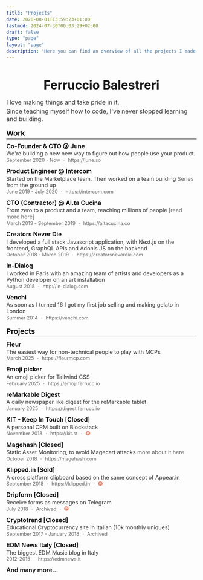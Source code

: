 ```yaml
---
title: "Projects"
date: 2020-08-01T13:59:23+01:00
lastmod: 2024-07-30T00:03:29+02:00
draft: false
type: "page"
layout: "page"
description: "Here you can find an overview of all the projects I made over the years"
---
```


<style>
body {
    margin: 0;
    padding: 20px;
}

header h1 {
    display: none;
}

header p {
    display: none;
}

main {
    max-width: 21cm;
    margin: 0 auto;
    background: white;
    padding: 1.5cm;
    border-radius: 2px;
    box-shadow: 0 0 5px rgba(0,0,0,0.1);
    font-family: -apple-system, BlinkMacSystemFont, "Segoe UI", Roboto, sans-serif;
    line-height: 1.4;
}

.title {
    font-size: 1.2rem;
    font-weight: 600;
    margin: 1rem 0 0.5rem 0;
    padding-bottom: 0.2rem;
    border-bottom: 1px solid #000;
    color: #000;
}

.projects {
    margin-bottom: 1rem;
}

.project {
    margin-bottom: 0.7rem;
}

.project-preview {
    display: block;
}

.project-content-container {
    display: block;
}

.project-title-link {
    text-decoration: none;
    color: #000;
}

.project-title-link:hover {
    text-decoration: none;
}

.project-title {
    font-size: 1rem;
    font-weight: 600;
    margin: 0;
    display: inline;
}

.project-description {
    font-size: 0.9rem;
    margin: 0.1rem 0;
    color: #333;
}

.project-meta {
    font-size: 0.8rem;
    color: #666;
    margin-top: 0.1rem;
    display: flex;
    align-items: center;
    gap: 0.1rem;
    flex-wrap: wrap;
}

.project-meta > * {
    display: inline-flex;
    align-items: center;
}

.project-link {
    color: #666;
    text-decoration: none;
}

.project-social-icon-link {
    display: inline-flex;
    align-items: center;
    vertical-align: middle;
    text-decoration: none;
}

.project-social-icon-link > img.project-social-icon {
    height: 12px;
    width: 12px;
    vertical-align: middle;
    opacity: 0.7;
    margin-top: -2px;
    text-decoration: none;
}

a {
    color: #666;
    text-decoration: none;
}

@media print {
    body {
        background: none;
        padding: 0;
    }
    main {
        box-shadow: none;
        padding: 0;
        max-width: none;
    }
}

/* Hide unnecessary elements */
ul.pl0.mr2.mr3-ns.tr.mt1.pt3-l, 
footer.bottom-0.w-100.pa3, 
img.w-100 {
    display: none;
}

/* Ensure proper content flow */
article {
    padding-top: 0 !important;
}

/* Remove unnecessary spacing */
.flex-l.justify-between.items-center.center {
    text-align: left;
    margin: 0;
}

/* Adjust spacing for better density */
h2.title:first-of-type {
    margin-top: 0;
}

.project-meta > *:not(:last-child) {
    margin-right: 0.4rem;
}
</style>

<div style="margin-bottom: 1rem;">
    <h1 style="font-size: 2rem; margin-bottom: 1rem; text-align: center;">Ferruccio Balestreri</h1>
    <p style="font-size: 1rem; color: #333; margin: 0.25rem 0;">I love making things and take pride in it.</p>
    <p style="font-size: 1rem; color: #333; margin: 0.25rem 0;">Since teaching myself how to code, I've never stopped learning and building.</p>
</div>

<h2 class="title">Work</h2>


<div class="projects">
    <div class="project">
        <div class="project-preview">
            <div class="project-content-container">
                <a class="project-title-link" href="https://june.so">
                  <h3 class="project-title">Co-Founder & CTO @ June</h3>
                </a>
                <div class="project-description">
                    We're building a new new way to figure out how people use your product.
                </div>
                <div class="project-meta">
                    <div style="margin-right: 0.4375rem;">September 2020 - Now</div>
                    <div style="margin-right: 0.4375rem;">·</div>
                    <a href="https://june.so" class="project-link" style="margin-right: 0.4375rem;">https://june.so</a>
                </div>
            </div>
        </div>
    </div>
    <div class="project">
        <div class="project-preview">
            <div class="project-content-container">
                <a class="project-title-link" href="https://intercom.com">
                  <h3 class="project-title">Product Engineer @ Intercom</h3>
                </a>
                <div class="project-description">
                    Started on the Marketplace team. Then worked on a team building <a href="https://www.intercom.com/series">Series</a> from the ground up
                </div>
                <div class="project-meta">
                    <div style="margin-right: 0.4375rem;">June 2019 - July 2020</div>
                    <div style="margin-right: 0.4375rem;">·</div>
                    <a href="https://intercom.com" class="project-link" style="margin-right: 0.4375rem;">https://intercom.com</a>
                </div>
            </div>
        </div>
    </div>
    <div class="project">
        <div class="project-preview">
            <div class="project-content-container">
                <a class="project-title-link" href="https://altacucina.co">
                  <h3 class="project-title">CTO (Contractor) @ Al.ta Cucina</h3>
                </a>
                <div class="project-description">
                    From zero to a product and a team, reaching millions of people <a href="https://ferrucc.io/posts/altacucina/">[read more here]</a>
                </div>
                <div class="project-meta">
                    <div style="margin-right: 0.4375rem;">March 2019 - September 2019</div>
                    <div style="margin-right: 0.4375rem;">·</div>
                    <a href="https://altacucina.co" class="project-link" style="margin-right: 0.4375rem;">https://altacucina.co</a>
                </div>
            </div>
        </div>
    </div>
    <div class="project">
        <div class="project-preview">
            <div class="project-content-container">
                <a class="project-title-link" href="https://creatorsneverdie.com">
                  <h3 class="project-title">Creators Never Die</h3>
                </a>
                <div class="project-description">
                    I developed a full stack Javascript application, with Next.js on the frontend, GraphQL APIs and Adonis JS on the backend
                </div>
                <div class="project-meta">
                    <div style="margin-right: 0.4375rem;">October 2018 - March 2019</div>
                    <div style="margin-right: 0.4375rem;">·</div>
                    <a href="https://creatorsneverdie.com" class="project-link" style="margin-right: 0.4375rem;">https://creatorsneverdie.com</a>
                </div>
            </div>
        </div>
    </div>
    <div class="project">
        <div class="project-preview">
            <div class="project-content-container">
                <a class="project-title-link" href="http://in-dialog.com">
                  <h3 class="project-title">In-Dialog</h3>
                </a>
                <div class="project-description">
                    I worked in Paris with an amazing team of artists and developers as a Python developer on an art installation
                </div>
                <div class="project-meta">
                    <div style="margin-right: 0.4375rem;">August 2018</div>
                    <div style="margin-right: 0.4375rem;">·</div>
                    <a href="http://in-dialog.com" class="project-link">http://in-dialog.com</a>
                </div>
            </div>
        </div>
    </div>
    <div class="project">
        <div class="project-preview">
            <div class="project-content-container">
                <a class="project-title-link" href="https://venchi.com">
                  <h3 class="project-title">Venchi</h3>
                </a>
                <div class="project-description">
                    As soon as I turned 16 I got my first job selling and making gelato in London
                </div>
                <div class="project-meta">
                    <div style="margin-right: 0.4375rem;">Summer 2014</div>
                    <div style="margin-right: 0.4375rem;">·</div>
                    <a href="https://venchi.com" class="project-link">https://venchi.com</a>
                </div>
            </div>
        </div>
    </div>
</div>
<h2 class="title">Projects</h2>
<div class="projects">
    <div class="project">
        <div class="project-preview">
            <div class="project-content-container">
                <a class="project-title-link" href="https://fleurmcp.com">
                  <h3 class="project-title">Fleur</h3>
                </a>
                <div class="project-description">
                    The easiest way for non-technical people to play with MCPs
                </div>
                <div class="project-meta">
                    <div style="margin-right: 0.4375rem;">March 2025</div>
                    <div style="margin-right: 0.4375rem;">·</div>
                    <a rel="noopener noreferrer" target="_blank" href="https://fleurmcp.com" class="project-link" style="margin-right: 0.4375rem;">https://fleurmcp.com</a>
                </div>
            </div>
        </div>
    </div>
    <div class="project">
        <div class="project-preview">
            <div class="project-content-container">
                <a class="project-title-link" href="https://emoji.ferrucc.io">
                  <h3 class="project-title">Emoji picker</h3>
                </a>
                <div class="project-description">
                    An emoji picker for Tailwind CSS
                </div>
                <div class="project-meta">
                    <div style="margin-right: 0.4375rem;">February 2025</div>
                    <div style="margin-right: 0.4375rem;">·</div>
                    <a rel="noopener noreferrer" target="_blank" href="https://emoji.ferrucc.io" class="project-link" style="margin-right: 0.4375rem;">https://emoji.ferrucc.io</a>
                </div>
            </div>
        </div>
    </div>
    <div class="project">
        <div class="project-preview">
            <div class="project-content-container">
                <a class="project-title-link" href="https://digest.ferrucc.io">
                  <h3 class="project-title">reMarkable Digest</h3>
                </a>
                <div class="project-description">
                    A daily newspaper like digest for the reMarkable tablet 
                </div>
                <div class="project-meta">
                    <div style="margin-right: 0.4375rem;">January 2025</div>
                    <div style="margin-right: 0.4375rem;">·</div>
                    <a rel="noopener noreferrer" target="_blank" href="https://digest.ferrucc.io" class="project-link" style="margin-right: 0.4375rem;">https://digest.ferrucc.io</a>
                </div>
            </div>
        </div>
    </div>
    <div class="project">
        <div class="project-preview">
            <div class="project-content-container">
                <a class="project-title-link" href="https://kit.st">
                  <h3 class="project-title">KIT - Keep In Touch [Closed]</h3>
                </a>
                <div class="project-description">
                    A personal CRM built on Blockstack
                </div>
                <div class="project-meta">
                    <div style="margin-right: 0.4375rem;">November 2018</div>
                    <div style="margin-right: 0.4375rem;">·</div>
                    <a href="https://kit.st" class="project-link" style="margin-right: 0.4375rem;">https://kit.st</a>
                    <div style="margin-right: 0.4375rem;">·</div>
                    <a href="https://www.producthunt.com/posts/keep-in-touch" class="project-social-icon-link">
                        <img src="/projects/ph.png" class="project-social-icon"/>
                    </a>
                </div>
            </div>
        </div>
    </div>
    <div class="project">
        <div class="project-preview">
            <div class="project-content-container">
                <a class="project-title-link" href="https://magehash.com">
                  <h3 class="project-title">Magehash [Closed]</h3>
                </a>
                <div class="project-description">
                    Static Asset Monitoring, to avoid Magecart attacks <a href="/magecart">more about it here</a>
                </div>
                <div class="project-meta">
                    <div style="margin-right: 0.4375rem;">October 2018</div>
                    <div style="margin-right: 0.4375rem;">·</div>
                    <a href="https://magehash.com" class="project-link">https://magehash.com</a>
                </div>
            </div>
        </div>
    </div>
    <div class="project">
        <div class="project-preview">
            <div class="project-content-container">
                <a class="project-title-link" href="https://klipped.in">
                  <h3 class="project-title">Klipped.in [Sold]</h3>
                </a>
                <div class="project-description">
                    A cross platform clipboard based on the same concept of Appear.in
                </div>
                <div class="project-meta">
                    <div style="margin-right: 0.4375rem;">September 2018</div>
                    <div style="margin-right: 0.4375rem;">·</div>
                    <a href="https://klipped.in" class="project-link" style="margin-right: 0.4375rem;">https://klipped.in</a>
                    <div style="margin-right: 0.4375rem;">·</div>
                    <a href="https://www.producthunt.com/posts/klipped-in" class="project-social-icon-link">
                        <img src="/projects/ph.png" class="project-social-icon"/>
                    </a>
                </div>
            </div>
        </div>
    </div>
    <div class="project">
        <div class="project-preview">
            <div class="project-content-container">
                <a class="project-title-link" href="https://www.producthunt.com/posts/dripform">
                  <h3 class="project-title">Dripform [Closed]</h3>
                </a>
                <div class="project-description">
                    Receive forms as messages on Telegram
                </div>
                <div class="project-meta">
                    <div style="margin-right: 0.4375rem;">July 2018</div>
                    <div style="margin-right: 0.4375rem;">·</div>
                    <a href="https://www.producthunt.com/posts/dripform" class="project-link" style="margin-right: 0.4375rem;">Archived</a>
                    <div style="margin-right: 0.4375rem;">·</div>
                    <a href="https://www.producthunt.com/posts/dripform" class="project-social-icon-link">
                        <img src="/projects/ph.png" class="project-social-icon"/>
                    </a>
                </div>
            </div>
        </div>
    </div>
    <div class="project">
        <div class="project-preview">
            <div class="project-content-container">
                <a class="project-title-link" href="https://web.archive.org/web/20180426034700/http://cryptotrend.it/">
                  <h3 class="project-title">Cryptotrend [Closed]</h3>
                </a>
                <div class="project-description">
                    Educational Cryptocurrency site in Italian (10k monthly uniques)
                </div>
                <div class="project-meta">
                    <div style="margin-right: 0.4375rem;">September 2017 - January 2018</div>
                    <div style="margin-right: 0.4375rem;">·</div>
                    <a href="https://web.archive.org/web/20180426034700/http://cryptotrend.it/" class="project-link"> Archived</a>
                </div>
            </div>
        </div>
    </div>
    <div class="project">
        <div class="project-preview">
            <div class="project-content-container">
                <a class="project-title-link" href="https://edmnews.it">
                  <h3 class="project-title">EDM News Italy [Closed]</h3>
                </a>
                <div class="project-description">
                    The biggest EDM Music blog in Italy
                </div>
                <div class="project-meta">
                    <div style="margin-right: 0.4375rem;">2012-2015</div>
                    <div style="margin-right: 0.4375rem;">·</div>
                    <a href="https://web.archive.org/web/20160430172559/http://edmnews.it/" class="project-link" >https://edmnews.it</a>
                </div>
            </div>
        </div>
    </div>
    <div class="project">
        <div class="project-preview">
                  <h3 class="project-title">And many more...</h3>
        </div>
    </div>
</div>